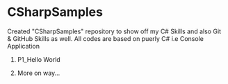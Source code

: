 # CSharpSamples

Created "CSharpSamples" repository to show off my C# Skills and also Git & GitHub Skills as well. All codes are based on puerly C# i.e Console Application

1) P1_Hello World

2) More on way...
